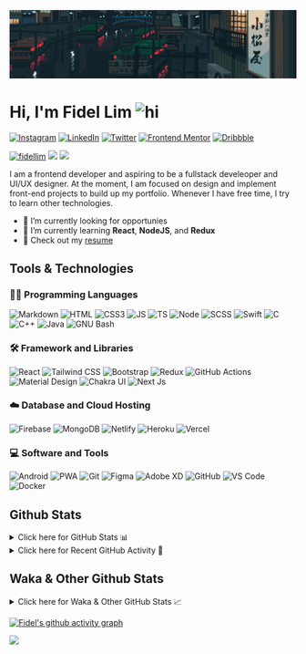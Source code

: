 ![Tokyo Downtown](tokyoDowntown.gif)

# Hi, I'm Fidel Lim <img src="https://user-images.githubusercontent.com/1303154/88677602-1635ba80-d120-11ea-84d8-d263ba5fc3c0.gif" width="28px" alt="hi">

[![Instagram](https://img.shields.io/badge/-Instagram-E4405F?logo=instagram&logoColor=white&style=flat-square)](https://www.instagram.com/_fidel_lim_/)
[![LinkedIn](https://img.shields.io/badge/-LinkedIn-0A66C2?logo=linkedin&style=flat-square)](https://www.linkedin.com/in/fidellim/)
[![Twitter](https://img.shields.io/badge/-Twitter-1DA1F2?logo=twitter&logoColor=white&style=flat-square)](https://twitter.com/fidellim)
[![Frontend Mentor](https://img.shields.io/badge/-Frontend_Mentor-3F54A3?logo=frontendmentor&logoColor=white&style=flat-square)](https://www.frontendmentor.io/profile/fidellim)
[![Dribbble](https://img.shields.io/badge/-Dribbble-EA4C89?logo=dribbble&logoColor=white&style=flat-square)](https://dribbble.com/fidellim)

[<img src="https://komarev.com/ghpvc/?username=fidellim&label=Profile%20views&color=0e75b6&style=flat-square" alt="fidellim" />](https://github.com/fidellim/fidellim)
[<img src="https://img.shields.io/badge/Email-lim.fidel%40gmail.com-orange?style=flat-square&logo=gmail">](mailto:lim.fidel@gmail.com)
[<img src="https://img.shields.io/badge/Personal%20Site-fidellim--portfolio.netlify.app-red?style=flat-square&logo=safari">](https://fidellim-portfolio.netlify.app/)

I am a frontend developer and aspiring to be a fullstack develeoper and UI/UX designer. At the moment, I am focused on design and implement front-end projects to build up my portfolio. Whenever I have free time, I try to learn other technologies.

- 🔭 I’m currently looking for opportunies
- 🌱 I’m currently learning **React**, **NodeJS**, and **Redux**
- 📝 Check out my [resume](https://fidellim-portfolio.netlify.app/Resume)

## Tools & Technologies

### 👨‍💻 Programming Languages

![Markdown](https://img.shields.io/badge/-Markdown-000000?logo=markdown&logoColor=white&style=flat-square)
![HTML](https://img.shields.io/badge/-HTML-E34F26?logo=html5&logoColor=white&style=flat-square)
![CSS3](https://img.shields.io/badge/-CSS-157286?logo=css3&style=flat-square)
![JS](https://img.shields.io/badge/-JavaScript-F7DF1E?logo=javascript&logoColor=black&logoWidth=25&style=flat-square)
![TS](https://img.shields.io/badge/-TypeScript-3178C6?logo=typescript&logoColor=black&logoWidth=25&style=flat-square)
![Node](https://img.shields.io/badge/-NodeJS-F05032?logo=node.js&logoColor=white&style=flat-square)
![SCSS](https://img.shields.io/badge/-SASS-C76494?logo=sass&logoColor=white&logoWidth=25&style=flat-square)
![Swift](https://img.shields.io/badge/-Swift-FA7343?logo=swift&logoColor=white&logoWidth=25&style=flat-square)
![C](https://custom-icon-badges.herokuapp.com/badge/C-03599C.svg?logo=c-in-hexagon&logoColor=white&style=flat-square)
![C++](https://custom-icon-badges.herokuapp.com/badge/C++-CC0000.svg?logo=cpp2&logoColor=white&style=flat-square)
![Java](https://img.shields.io/badge/-Java-007396?logo=java&logoColor=white&logoWidth=25&style=flat-square)
![GNU Bash](https://img.shields.io/badge/-Bash-4EAA25?logo=gnubash&logoColor=white&logoWidth=25&style=flat-square)

### 🛠️ Framework and Libraries

![React](https://img.shields.io/badge/-React-000000?logo=react&logoColor=61DAFB&style=flat-square)
![Tailwind CSS](https://img.shields.io/badge/-Tailwind_CSS-15B3C0?logo=tailwindcss&logoColor=white&logoWidth=25&style=flat-square)
![Bootstrap](https://img.shields.io/badge/-Bootstrap-7952B3?logo=bootstrap&logoColor=white&logoWidth=25)
![Redux](https://img.shields.io/badge/-Redux-764ABC?logo=redux&logoColor=white&logoWidth=25)
![GitHub Actions](https://img.shields.io/badge/-GitHub_Actions-2088FF?logo=githubactions&logoColor=white&logoWidth=25)
![Material Design](https://img.shields.io/badge/-Material_Design-000?logo=materialdesign&logoColor=757575&logoWidth=25)
![Chakra UI](https://img.shields.io/badge/-Chakra_UI-319795?logo=chakraui&logoColor=fff&logoWidth=25)
![Next Js](https://img.shields.io/badge/-Next_JS-000?logo=next.js&logoColor=fff&logoWidth=25)

### ☁️ Database and Cloud Hosting

![Firebase](https://img.shields.io/badge/-Firebase-F05032?logo=firebase&logoColor=white&style=flat-square)
![MongoDB](https://img.shields.io/badge/-MongoDB-47A248?logo=mongodb&logoColor=white&style=flat-square)
![Netlify](https://img.shields.io/badge/-Netlify-00C7B7?logo=netlify&logoColor=white&style=flat-square)
![Heroku](https://img.shields.io/badge/-Heroku-430098?logo=heroku&logoColor=white&logoWidth=25)
![Vercel](https://img.shields.io/badge/-Vercel-000000?logo=vercel&logoColor=white&style=flat-square)

### 💻 Software and Tools

![Android](https://img.shields.io/badge/-Android-3DDC84?logo=android&logoColor=black&logoWidth=25&style=flat-square)
![PWA](https://img.shields.io/badge/-PWA-550EBE?logo=pwa&logoColor=white&style=flat-square)
![Git](https://img.shields.io/badge/-Git-F05032?logo=git&logoColor=white&style=flat-square)
![Figma](https://img.shields.io/badge/-Figma-F24E1E?logo=figma&logoColor=white&style=flat-square)
![Adobe XD](https://img.shields.io/badge/-Adobe%20XD-FF61F6?logo=adobe%20xd&logoColor=black&logoWidth=25&style=flat-square)
![GitHub](https://img.shields.io/badge/-GitHub-181717?logo=github&style=flat-square)
![VS Code](https://img.shields.io/badge/-VS%20Code-007ACC?logo=visual%20studio%20code&style=flat-square)
![Docker](https://img.shields.io/badge/-Docker-2496ED?logo=docker&logoColor=white&style=flat-square)

<!-- https://github.com/JaeSeoKim/badge42 -->

<!-- ## 42 Stats

<details>
<summary> Click here for &nbsp;
<img src="https://img.shields.io/badge/-Abu_Dhabi-000000?logo=42&style=flat-square">
</summary> -->

<!-- <img src="https://badge42.herokuapp.com/api/stats/flim?privacyEmail=true">
<img src="https://badge42.herokuapp.com/api/stats/flim?cursus=C%20Piscine&privacyEmail=true"> -->

<!-- [![flim's 42 stats](https://badge42.vercel.app/api/v2/stats/cl1c1a9ce001109mq8crq44uh?cursusId=9)](https://github.com/JaeSeoKim/badge42)
[![flim's 42 stats](https://badge42.vercel.app/api/v2/stats/cl1c1a9ce001109mq8crq44uh?cursusId=21)](https://github.com/JaeSeoKim/badge42) -->

</details>

## Github Stats

<details>
	<summary>
		Click here for GitHub Stats 📊
	</summary>
	<br/>

<img src="https://github-readme-stats.vercel.app/api/top-langs/?username=fidellim&layout=compact&langs_count=8&hide=scss,css,html&theme=dracula&border_color=ff4499" alt="fidellim" />
<img src="https://github-readme-stats.vercel.app/api?username=fidellim&show_icons=true&locale=en&theme=tokyonight&hide_border=true" alt="fidellim" />
<img src="https://github-readme-streak-stats.herokuapp.com?user=fidellim&theme=material-palenight&hide_border=true&date_format=M%20j%5B%2C%20Y%5D" alt="fidellim" />

</details>

<details>
	<summary>
		Click here for Recent GitHub Activity 🚴
	</summary>
	<br/>

<!--RECENT_ACTIVITY:start-->

1. 📔 Created new repository [fidellim/Calculator-FEM](https://github.com/fidellim/Calculator-FEM)
2. 📔 Created new repository [fidellim/test](https://github.com/fidellim/test)
3. 📔 Created new repository [fidellim/test](https://github.com/fidellim/test)
4. 📔 Created new repository [fidellim/ReactJs-TailwindCSS-Boilerplate](https://github.com/fidellim/ReactJs-TailwindCSS-Boilerplate)
5. 📔 Created new repository [fidellim/Drum-Machine](https://github.com/fidellim/Drum-Machine)
<!--RECENT_ACTIVITY:end-->

<!--RECENT_ACTIVITY:last_update_end-->

</details>

## Waka & Other Github Stats

<details>
	<summary>
		Click here for Waka & Other GitHub Stats 📈
	</summary>
	<br/>

<!--START_SECTION:waka-->
![Lines of code](https://img.shields.io/badge/From%20Hello%20World%20I%27ve%20Written-742%20Thousand%20lines%20of%20code-blue)

**🐱 My GitHub Data** 

> 🏆 1,724 Contributions in the Year 2022
 > 
> 📦 179.1 kB Used in GitHub's Storage 
 > 
> 💼 Opted to Hire
 > 
> 📜 79 Public Repositories 
 > 
> 🔑 0 Private Repositories  
 > 
**I'm a Night 🦉** 

```text
🌞 Morning    96 commits     ██░░░░░░░░░░░░░░░░░░░░░░░   11.1% 
🌆 Daytime    273 commits    ████████░░░░░░░░░░░░░░░░░   31.56% 
🌃 Evening    353 commits    ██████████░░░░░░░░░░░░░░░   40.81% 
🌙 Night      143 commits    ████░░░░░░░░░░░░░░░░░░░░░   16.53%

```
📅 **I'm Most Productive on Thursday** 

```text
Monday       116 commits    ███░░░░░░░░░░░░░░░░░░░░░░   13.41% 
Tuesday      105 commits    ███░░░░░░░░░░░░░░░░░░░░░░   12.14% 
Wednesday    130 commits    ███░░░░░░░░░░░░░░░░░░░░░░   15.03% 
Thursday     190 commits    █████░░░░░░░░░░░░░░░░░░░░   21.97% 
Friday       67 commits     ██░░░░░░░░░░░░░░░░░░░░░░░   7.75% 
Saturday     102 commits    ███░░░░░░░░░░░░░░░░░░░░░░   11.79% 
Sunday       155 commits    ████░░░░░░░░░░░░░░░░░░░░░   17.92%

```


📊 **This Week I Spent My Time On** 

```text
⌚︎ Time Zone: Asia/Dubai

💬 Programming Languages: 
JavaScript               38 hrs 20 mins      ████████████████████░░░░░   79.59% 
Markdown                 4 hrs 50 mins       ██░░░░░░░░░░░░░░░░░░░░░░░   10.06% 
CSS                      3 hrs 52 mins       ██░░░░░░░░░░░░░░░░░░░░░░░   8.03% 
HTML                     38 mins             ░░░░░░░░░░░░░░░░░░░░░░░░░   1.34% 
JSON                     17 mins             ░░░░░░░░░░░░░░░░░░░░░░░░░   0.61%

🔥 Editors: 
VS Code                  48 hrs 9 mins       █████████████████████████   100.0%

🐱‍💻 Projects: 
calculator               28 hrs 7 mins       ██████████████░░░░░░░░░░░   58.39% 
drum-machine             7 hrs 54 mins       ████░░░░░░░░░░░░░░░░░░░░░   16.41% 
markdown-previewer       4 hrs 19 mins       ██░░░░░░░░░░░░░░░░░░░░░░░   8.98% 
product-preview-card-comp4 hrs 16 mins       ██░░░░░░░░░░░░░░░░░░░░░░░   8.87% 
fidellim-portfolio-nextjs2 hrs 6 mins        █░░░░░░░░░░░░░░░░░░░░░░░░   4.38%

💻 Operating System: 
Windows                  48 hrs 9 mins       █████████████████████████   100.0%

```

**I Mostly Code in JavaScript** 

```text
JavaScript               20 repos            ███████░░░░░░░░░░░░░░░░░░   30.77% 
SCSS                     17 repos            ██████░░░░░░░░░░░░░░░░░░░   26.15% 
HTML                     11 repos            ████░░░░░░░░░░░░░░░░░░░░░   16.92% 
CSS                      7 repos             ██░░░░░░░░░░░░░░░░░░░░░░░   10.77% 
C                        4 repos             █░░░░░░░░░░░░░░░░░░░░░░░░   6.15%

```



 Last Updated on 11/10/2022 20:35:48 UTC
<!--END_SECTION:waka-->

</details>

[![Fidel's github activity graph](https://activity-graph.herokuapp.com/graph?username=fidellim&theme=material-palenight&hide_border=true)](https://github.com/ashutosh00710/github-readme-activity-graph)

<img src="https://capsule-render.vercel.app/api?type=waving&color=gradient&height=80&section=footer"/>
